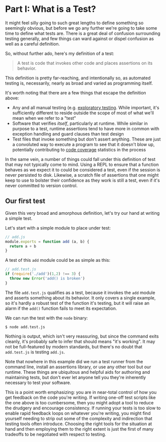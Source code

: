 # Part I: What is a Test?

It might feel silly going to such great lengths to define something so seemingly
obvious, but before we go any further we're going to take some time to define
what tests are. There is a great deal of confusion surrounding testing
generally, and few things can ward against or dispel confusion as
well as a careful definition.

So, without further ado, here's my definition of a test:

> A test is code that invokes other code and places assertions on its behavior.

This definition is pretty far-reaching, and intentionally so, as automated
testing is, necessarily, nearly as broad and varied as programming itself.

It's worth noting that there are a few things that escape the definition above:

* Any and all manual testing (e.g. [exploratory
  testing](https://en.wikipedia.org/wiki/Exploratory_testing). While important,
  it's sufficiently different to reside outside the scope of most of what we'll
  mean when we refer to a "test"
* Software that verifies _itself_, particularly at runtime. While similar in
  purpose to a test, runtime assertions tend to have more in common with
  exception handling and guard clauses than test design
* Test files that invoke something but don't assert anything. These are just
  a convoluted way to execute a program to see that it doesn't blow up,
  potentially contributing to [code
  coverage](https://en.wikipedia.org/wiki/Code_coverage) statistics in the
  process

In the same vein, a number of things could fall under this definition of test
that may not typically come to mind. Using a REPL to ensure that a function
behaves as we expect it to could be considered a test, even if the session is
never persisted to disk. Likewise, a scratch file of assertions that one might
keep to use to bolster their confidence as they work is still a test, even if
it's never committed to version control.

## Our first test

Given this very broad and amorphous definition, let's try our hand at writing a
simple test.

Let's start with a simple module to place under test:

```js
// add.js
module.exports = function add (a, b) {
  return a + b
}
```

A test of this `add` module could be as simple as this:

```js
// add.test.js
if (require('./add')(1,2) !== 3) {
  throw new Error('add() is broken')
}
```

The file `add.test.js` qualifies as a test, because it invokes the `add` module
and asserts something about its behavior. It only covers a single example, so
it's hardly a robust test of the function it's testing, but it will raise an
alarm if the `add()` function fails to meet its expectation.

We can run the test with the `node` binary:

```
$ node add.test.js
```

Nothing is output, which isn't very reassuring, but since the command exits
cleanly, it's probably safe to infer that should means "it's working". It may
not be full-featured by modern standards, but there's no doubt that
`add.test.js` is testing `add.js`.

Note that nowhere in this example did we run a test runner from the command
line, install an assertions library, or use any other tool but our runtime.
These things are ubiquitous and helpful aids for authoring and maintaining
tests, but don't ever let anyone tell you they're inherently necessary to test
your software.

This is a point worth emphasizing: you are in near-total control of how you get
feedback on the code you're writing. If writing one-off test scripts like the
one above is too cumbersome, then you might adopt a tool to reduce the drudgery
and encourage consistency. If running your tests is too slow to enable rapid
feedback loops on whatever you're writing, you might find yourself needing to
strip out some of the complexity and indirection that testing tools often
introduce. Choosing the right tools for the situation at hand and then employing
them to the right extent is just the first of many tradeoffs to be negotiated
with respect to testing.
